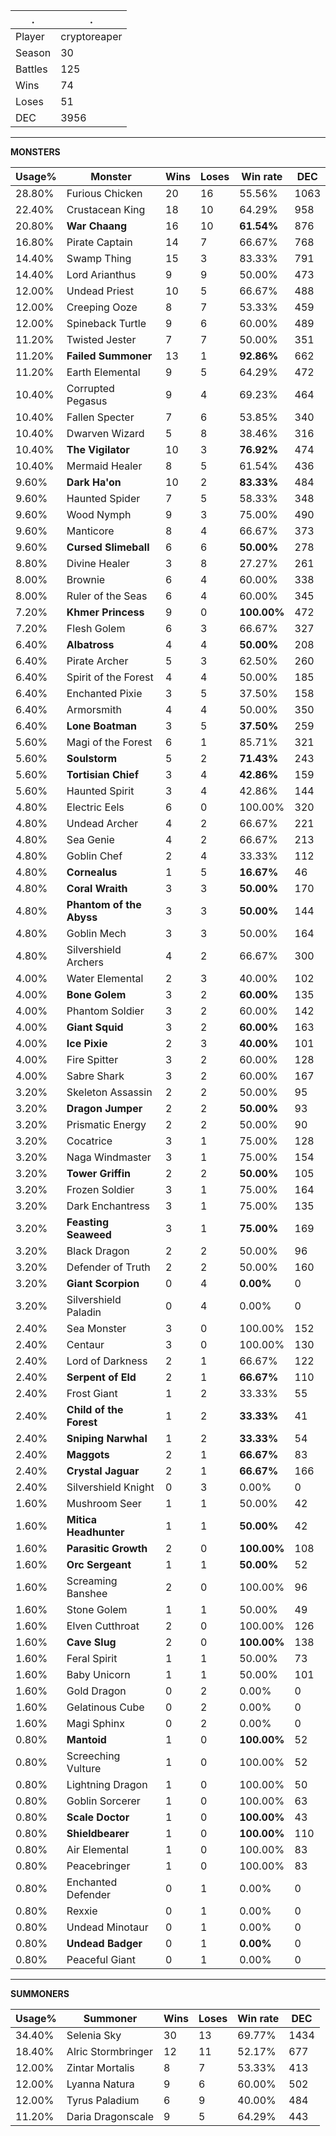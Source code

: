 .|.
|-|-
Player|cryptoreaper
Season|30
Battles|125
Wins|74
Loses|51
DEC|3956

---
**MONSTERS**

Usage%|Monster|Wins|Loses|Win rate|DEC|
-|-|-|-|-|-|
28.80%|Furious Chicken|20|16|55.56%|1063|
22.40%|Crustacean King|18|10|64.29%|958|
20.80%|**War Chaang**|16|10|**61.54%**|876|
16.80%|Pirate Captain|14|7|66.67%|768|
14.40%|Swamp Thing|15|3|83.33%|791|
14.40%|Lord Arianthus|9|9|50.00%|473|
12.00%|Undead Priest|10|5|66.67%|488|
12.00%|Creeping Ooze|8|7|53.33%|459|
12.00%|Spineback Turtle|9|6|60.00%|489|
11.20%|Twisted Jester|7|7|50.00%|351|
11.20%|**Failed Summoner**|13|1|**92.86%**|662|
11.20%|Earth Elemental|9|5|64.29%|472|
10.40%|Corrupted Pegasus|9|4|69.23%|464|
10.40%|Fallen Specter|7|6|53.85%|340|
10.40%|Dwarven Wizard|5|8|38.46%|316|
10.40%|**The Vigilator**|10|3|**76.92%**|474|
10.40%|Mermaid Healer|8|5|61.54%|436|
9.60%|**Dark Ha'on**|10|2|**83.33%**|484|
9.60%|Haunted Spider|7|5|58.33%|348|
9.60%|Wood Nymph|9|3|75.00%|490|
9.60%|Manticore|8|4|66.67%|373|
9.60%|**Cursed Slimeball**|6|6|**50.00%**|278|
8.80%|Divine Healer|3|8|27.27%|261|
8.00%|Brownie|6|4|60.00%|338|
8.00%|Ruler of the Seas|6|4|60.00%|345|
7.20%|**Khmer Princess**|9|0|**100.00%**|472|
7.20%|Flesh Golem|6|3|66.67%|327|
6.40%|**Albatross**|4|4|**50.00%**|208|
6.40%|Pirate Archer|5|3|62.50%|260|
6.40%|Spirit of the Forest|4|4|50.00%|185|
6.40%|Enchanted Pixie|3|5|37.50%|158|
6.40%|Armorsmith|4|4|50.00%|350|
6.40%|**Lone Boatman**|3|5|**37.50%**|259|
5.60%|Magi of the Forest|6|1|85.71%|321|
5.60%|**Soulstorm**|5|2|**71.43%**|243|
5.60%|**Tortisian Chief**|3|4|**42.86%**|159|
5.60%|Haunted Spirit|3|4|42.86%|144|
4.80%|Electric Eels|6|0|100.00%|320|
4.80%|Undead Archer|4|2|66.67%|221|
4.80%|Sea Genie|4|2|66.67%|213|
4.80%|Goblin Chef|2|4|33.33%|112|
4.80%|**Cornealus**|1|5|**16.67%**|46|
4.80%|**Coral Wraith**|3|3|**50.00%**|170|
4.80%|**Phantom of the Abyss**|3|3|**50.00%**|144|
4.80%|Goblin Mech|3|3|50.00%|164|
4.80%|Silvershield Archers|4|2|66.67%|300|
4.00%|Water Elemental|2|3|40.00%|102|
4.00%|**Bone Golem**|3|2|**60.00%**|135|
4.00%|Phantom Soldier|3|2|60.00%|142|
4.00%|**Giant Squid**|3|2|**60.00%**|163|
4.00%|**Ice Pixie**|2|3|**40.00%**|101|
4.00%|Fire Spitter|3|2|60.00%|128|
4.00%|Sabre Shark|3|2|60.00%|167|
3.20%|Skeleton Assassin|2|2|50.00%|95|
3.20%|**Dragon Jumper**|2|2|**50.00%**|93|
3.20%|Prismatic Energy|2|2|50.00%|90|
3.20%|Cocatrice|3|1|75.00%|128|
3.20%|Naga Windmaster|3|1|75.00%|154|
3.20%|**Tower Griffin**|2|2|**50.00%**|105|
3.20%|Frozen Soldier|3|1|75.00%|164|
3.20%|Dark Enchantress|3|1|75.00%|135|
3.20%|**Feasting Seaweed**|3|1|**75.00%**|169|
3.20%|Black Dragon|2|2|50.00%|96|
3.20%|Defender of Truth|2|2|50.00%|160|
3.20%|**Giant Scorpion**|0|4|**0.00%**|0|
3.20%|Silvershield Paladin|0|4|0.00%|0|
2.40%|Sea Monster|3|0|100.00%|152|
2.40%|Centaur|3|0|100.00%|130|
2.40%|Lord of Darkness|2|1|66.67%|122|
2.40%|**Serpent of Eld**|2|1|**66.67%**|110|
2.40%|Frost Giant|1|2|33.33%|55|
2.40%|**Child of the Forest**|1|2|**33.33%**|41|
2.40%|**Sniping Narwhal**|1|2|**33.33%**|54|
2.40%|**Maggots**|2|1|**66.67%**|83|
2.40%|**Crystal Jaguar**|2|1|**66.67%**|166|
2.40%|Silvershield Knight|0|3|0.00%|0|
1.60%|Mushroom Seer|1|1|50.00%|42|
1.60%|**Mitica Headhunter**|1|1|**50.00%**|42|
1.60%|**Parasitic Growth**|2|0|**100.00%**|108|
1.60%|**Orc Sergeant**|1|1|**50.00%**|52|
1.60%|Screaming Banshee|2|0|100.00%|96|
1.60%|Stone Golem|1|1|50.00%|49|
1.60%|Elven Cutthroat|2|0|100.00%|126|
1.60%|**Cave Slug**|2|0|**100.00%**|138|
1.60%|Feral Spirit|1|1|50.00%|73|
1.60%|Baby Unicorn|1|1|50.00%|101|
1.60%|Gold Dragon|0|2|0.00%|0|
1.60%|Gelatinous Cube|0|2|0.00%|0|
1.60%|Magi Sphinx|0|2|0.00%|0|
0.80%|**Mantoid**|1|0|**100.00%**|52|
0.80%|Screeching Vulture|1|0|100.00%|52|
0.80%|Lightning Dragon|1|0|100.00%|50|
0.80%|Goblin Sorcerer|1|0|100.00%|63|
0.80%|**Scale Doctor**|1|0|**100.00%**|43|
0.80%|**Shieldbearer**|1|0|**100.00%**|110|
0.80%|Air Elemental|1|0|100.00%|83|
0.80%|Peacebringer|1|0|100.00%|83|
0.80%|Enchanted Defender|0|1|0.00%|0|
0.80%|Rexxie|0|1|0.00%|0|
0.80%|Undead Minotaur|0|1|0.00%|0|
0.80%|**Undead Badger**|0|1|**0.00%**|0|
0.80%|Peaceful Giant|0|1|0.00%|0|

---
**SUMMONERS**

Usage%|Summoner|Wins|Loses|Win rate|DEC|
-|-|-|-|-|-|
34.40%|Selenia Sky|30|13|69.77%|1434|
18.40%|Alric Stormbringer|12|11|52.17%|677|
12.00%|Zintar Mortalis|8|7|53.33%|413|
12.00%|Lyanna Natura|9|6|60.00%|502|
12.00%|Tyrus Paladium|6|9|40.00%|484|
11.20%|Daria Dragonscale|9|5|64.29%|443|
